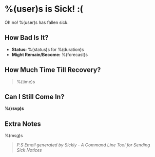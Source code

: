# %(user)s is Sick! :(

Oh no! %(user)s has fallen sick.

## How Bad Is It?

* __Status:__ %(status)s for %(duration)s
* __Might Remain/Become:__ %(forecast)s

## How Much Time Till Recovery?

>   %(time)s

## Can I Still Come In?

__%(rsvp)s__

## Extra Notes

%(msg)s

> *P.S Email generated by Sickly - A Command Line Tool for Sending Sick Notices*
